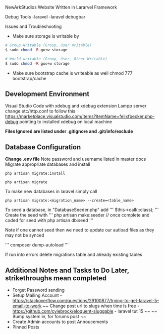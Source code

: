NewArkStudios Website
Written in Lararvel Framework

Debug Tools
-laravel
-laravel debugbar

Issues and Troubleshooting
- Make sure storage is writable by 

``` php
# Group Writable (Group, User Writable)
$ sudo chmod -R gu+w storage

# World-writable (Group, User, Other Writable)
$ sudo chmod -R guo+w storage
```
- Make sure bootstrap cache is writeable as well
chmod 777 bootstrap/cache

## Development Environment
Visual Studio Code with xdebug and xdebug extension
Lampp server change etc/http.conf to follow this https://marketplace.visualstudio.com/items?itemName=felixfbecker.php-debug
pointing to installed xdebug on local machine

**Files Ignored are listed under .gitignore and .git/info/exclude**

## Database Configuration 
**Change .env file**
Note password and username listed in master docs
Migrate appropriate databases and install
```
php artisan migrate:install

php artisan migrate
```
To make new databases in laravel simply call

```
php artisan migrate:<migration_name> --create=<table_name>
```

To seed a database, in "DatabaseSeeder.php" add
'''
    $this->call(<SeedName>::class);
'''
Create the seed with 
'''
    php artisan make:seeder <SeedName>
    // once complete and coded for seed with
    php artisan db:seed
'''

Note if one cannot seed then we need to update our autload files
as they may not be synced

'''
composer dump-autoload
'''


If run into errors delete migrations table and already existing tables


## Additional Notes and Tasks to Do Later, strikethroughs mean completed
- Forget Password sending
- Setup Mailing Account - https://stackoverflow.com/questions/29100877/trying-to-get-laravel-5-email-to-work
~~ Change post url to slugs when time is free - https://github.com/cviebrock/eloquent-sluggable - laravel tut 15 ~~
~~ Bump system in, for forums post ~~
- Create Admin accounts to post Annoucements
- Pinned Posts
